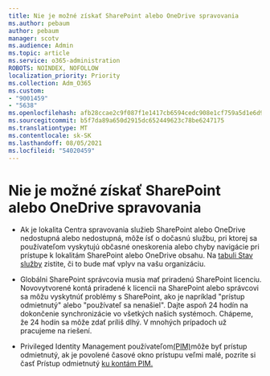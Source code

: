 ```yaml
---
title: Nie je možné získať SharePoint alebo OneDrive spravovania
ms.author: pebaum
author: pebaum
manager: scotv
ms.audience: Admin
ms.topic: article
ms.service: o365-administration
ROBOTS: NOINDEX, NOFOLLOW
localization_priority: Priority
ms.collection: Adm_O365
ms.custom:
- "9001459"
- "5638"
ms.openlocfilehash: afb28ccae2c9f087f1e1417cb6594cedc908e1cf759a5d1e6d92c4ee9a75527d
ms.sourcegitcommit: b5f7da89a650d2915dc652449623c78be6247175
ms.translationtype: MT
ms.contentlocale: sk-SK
ms.lasthandoff: 08/05/2021
ms.locfileid: "54020459"
---
```

# <a name="unable-to-access-sharepoint-or-onedrive-admin-center"></a>Nie je možné získať SharePoint alebo OneDrive spravovania

- Ak je lokalita Centra spravovania služieb SharePoint alebo OneDrive nedostupná alebo nedostupná, môže ísť o dočasnú službu, pri ktorej sa používateľom vyskytujú občasné oneskorenia alebo chyby navigácie pri prístupe k lokalitám SharePoint alebo OneDrive obsahu. Na [tabuli Stav služby](https://admin.microsoft.com/AdminPortal/Home#/servicehealth) zistite, či to bude mať vplyv na vašu organizáciu.

- Globálni SharePoint správcovia musia mať priradenú SharePoint licenciu. Novovytvorené kontá priradené k licencii na SharePoint alebo správcovi sa môžu vyskytnúť problémy s SharePoint, ako je napríklad "prístup odmietnutý" alebo "používateľ sa nenašiel". Dajte aspoň 24 hodín na dokončenie synchronizácie vo všetkých našich systémoch. Chápeme, že 24 hodín sa môže zdať príliš dlhý. V mnohých prípadoch už pracujeme na riešení.

- Privileged Identity Management používateľom[(PIM)](https://docs.microsoft.com/azure/active-directory/privileged-identity-management/pim-how-to-add-role-to-user?tabs=new)môže byť prístup odmietnutý, ak je povolené časové okno prístupu veľmi malé, pozrite si časť Prístup odmietnutý [ku kontám PIM.](https://docs.microsoft.com/sharepoint/troubleshoot/administration/access-denied-to-pim-user-accounts)